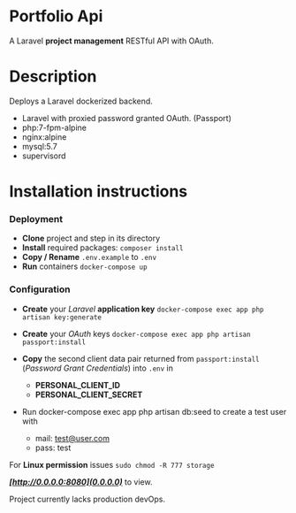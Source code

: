 # Portfolio Api

A Laravel **project management** RESTful API with OAuth.

# Description

Deploys a Laravel dockerized backend.

* Laravel with proxied password granted OAuth. (Passport)
* php:7-fpm-alpine
* nginx:alpine
* mysql:5.7
* supervisord

# Installation instructions

### Deployment

* **Clone** project and step in its directory
* **Install** required packages: `composer install`
* **Copy / Rename** ```.env.example``` to ```.env```
* **Run** containers ```docker-compose up```

### Configuration

* **Create** your _Laravel_ **application key** ```docker-compose exec app php artisan key:generate```
* **Create** your _OAuth_ keys ```docker-compose exec app php artisan passport:install```
* **Copy** the second client data pair returned from ```passport:install``` (_Password Grant Credentials_) into ```.env``` in
  * **PERSONAL_CLIENT_ID**
  * **PERSONAL_CLIENT_SECRET**

* Run docker-compose exec app php artisan db:seed to create a test user with
  *  mail: test@user.com
  *  pass: test


For **Linux permission** issues ```sudo chmod -R 777 storage```



 _**[http://0.0.0.0:8080](0.0.0.0)**_ to view.

 Project currently lacks production devOps.